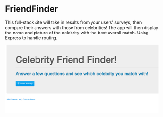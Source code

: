 # FriendFinder
This full-stack site will take in results from your users' surveys, then compare their answers with those from celebrities! The app will then display the name and picture of the celebrity with the best overall match. Using Express to handle routing.

![Screenshot](FriendFinder.png)
